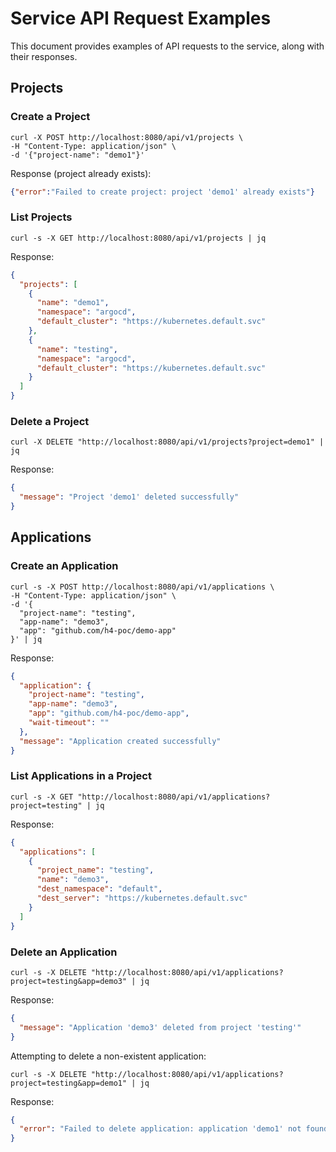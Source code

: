 # Service API Request Examples

This document provides examples of API requests to the service, along with their responses.

## Projects

### Create a Project

```shell
curl -X POST http://localhost:8080/api/v1/projects \
-H "Content-Type: application/json" \
-d '{"project-name": "demo1"}'
```

Response (project already exists):
```json
{"error":"Failed to create project: project 'demo1' already exists"}
```

### List Projects

```shell
curl -s -X GET http://localhost:8080/api/v1/projects | jq
```

Response:
```json
{
  "projects": [
    {
      "name": "demo1",
      "namespace": "argocd",
      "default_cluster": "https://kubernetes.default.svc"
    },
    {
      "name": "testing",
      "namespace": "argocd",
      "default_cluster": "https://kubernetes.default.svc"
    }
  ]
}
```

### Delete a Project

```shell
curl -X DELETE "http://localhost:8080/api/v1/projects?project=demo1" | jq
```

Response:
```json
{
  "message": "Project 'demo1' deleted successfully"
}
```

## Applications

### Create an Application

```shell
curl -s -X POST http://localhost:8080/api/v1/applications \
-H "Content-Type: application/json" \
-d '{
  "project-name": "testing",
  "app-name": "demo3",
  "app": "github.com/h4-poc/demo-app"
}' | jq
```

Response:
```json
{
  "application": {
    "project-name": "testing",
    "app-name": "demo3",
    "app": "github.com/h4-poc/demo-app",
    "wait-timeout": ""
  },
  "message": "Application created successfully"
}
```

### List Applications in a Project

```shell
curl -s -X GET "http://localhost:8080/api/v1/applications?project=testing" | jq
```

Response:
```json
{
  "applications": [
    {
      "project_name": "testing",
      "name": "demo3",
      "dest_namespace": "default",
      "dest_server": "https://kubernetes.default.svc"
    }
  ]
}
```

### Delete an Application

```shell
curl -s -X DELETE "http://localhost:8080/api/v1/applications?project=testing&app=demo3" | jq
```

Response:
```json
{
  "message": "Application 'demo3' deleted from project 'testing'"
}
```

Attempting to delete a non-existent application:
```shell
curl -s -X DELETE "http://localhost:8080/api/v1/applications?project=testing&app=demo1" | jq
```

Response:
```json
{
  "error": "Failed to delete application: application 'demo1' not found"
}
```
